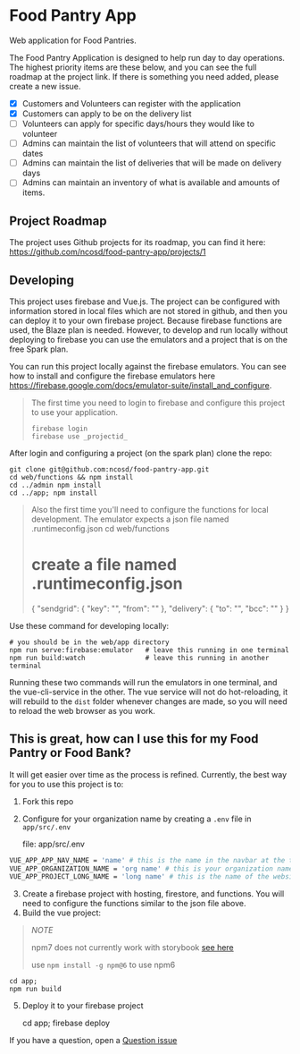 # Food Pantry App
Web application for Food Pantries.

The Food Pantry Application is designed to help run day to day operations.  The highest priority items are these below, and you can see the full roadmap at the project link.  If there is something you need added, please create a new issue.

* [X] Customers and Volunteers can register with the application
* [X] Customers can apply to be on the delivery list
* [ ] Volunteers can apply for specific days/hours they would like to volunteer
* [ ] Admins can maintain the list of volunteers that will attend on specific dates
* [ ] Admins can maintain the list of deliveries that will be made on delivery days
* [ ] Admins can maintain an inventory of what is available and amounts of items.

## Project Roadmap
The project uses Github projects for its roadmap, you can find it here: https://github.com/ncosd/food-pantry-app/projects/1

## Developing
This project uses firebase and Vue.js.  The project can be configured with information stored in local files which are not stored in github, and then you can deploy it to your own firebase project.  Because firebase functions are used, the Blaze plan is needed.  However, to develop and run locally without deploying to firebase you can use the emulators and a project that is on the free Spark plan.

You can run this project locally against the firebase emulators.  You can see how to install and configure the firebase emulators here https://firebase.google.com/docs/emulator-suite/install_and_configure.

> The first time you need to login to firebase and configure this project to use your application.
>
>     firebase login
>     firebase use _projectid_

After login and configuring a project (on the spark plan) clone the repo:

    git clone git@github.com:ncosd/food-pantry-app.git
    cd web/functions && npm install
    cd ../admin npm install
    cd ../app; npm install

> Also the first time you'll need to configure the functions for local development.  The emulator expects a json file named .runtimeconfig.json
>    cd web/functions
>    # create a file named .runtimeconfig.json
>    {
>       "sendgrid": {
>          "key": "",
>          "from": ""
>       },
>       "delivery": {
>         "to": "",
>         "bcc": ""
>       }
>    }

Use these command for developing locally:

    # you should be in the web/app directory
    npm run serve:firebase:emulator   # leave this running in one terminal
    npm run build:watch               # leave this running in another terminal

Running these two commands will run the emulators in one terminal, and the vue-cli-service in the other.  The vue service will not do hot-reloading, it will rebuild to the `dist` folder whenever changes are made, so you will need to reload the web browser as you work.

## This is great, how can I use this for my Food Pantry or Food Bank?
It will get easier over time as the process is refined.   Currently, the best way for you to use this project is to:

1. Fork this repo
2. Configure for your organization name by creating a `.env` file in  `app/src/.env`

    file: app/src/.env
```sh
VUE_APP_APP_NAV_NAME = 'name' # this is the name in the navbar at the top.
VUE_APP_ORGANIZATION_NAME = 'org name' # this is your organization name.
VUE_APP_PROJECT_LONG_NAME = 'long name' # this is the name of the website you are going to deploy.  Usually a long version of you Project Name.
```

3. Create a firebase project with hosting, firestore, and functions.  You will need to configure the functions similar to the json file above.
4. Build the vue project:

> *NOTE*
>
> npm7 does not currently work with storybook [see here](https://github.com/storybookjs/storybook/issues/13683)
>
> use `npm install -g npm@6` to use npm6

    cd app;
    npm run build

5. Deploy it to your firebase project

   cd app;
   firebase deploy

If you have a question, open a [Question issue](https://github.com/ncosd/food-pantry-app/issues/new?assignees=&labels=question&template=question.md&title=%5BQ%5D+)

